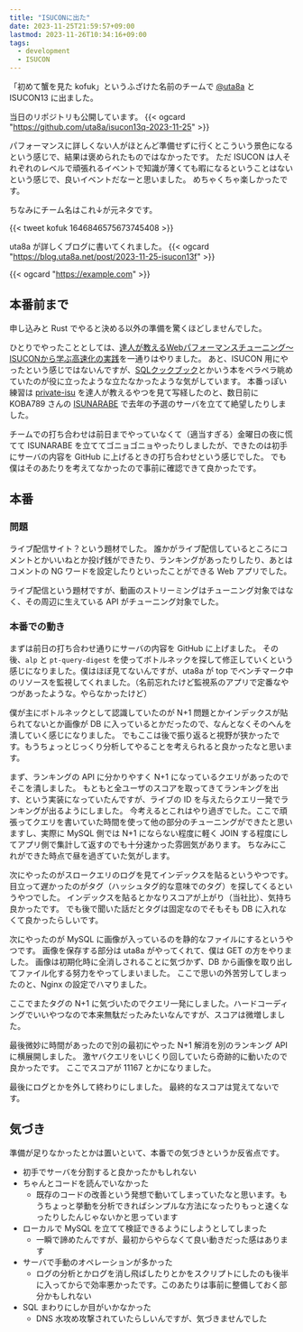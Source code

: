 ```yaml
---
title: "ISUCONに出た"
date: 2023-11-25T21:59:57+09:00
lastmod: 2023-11-26T10:34:16+09:00
tags:
  - development
  - ISUCON
---
```


「初めて蟹を見た kofuk」というふざけた名前のチームで [@uta8a](https://twitter.com/uta8a) と ISUCON13 に出ました。

当日のリポジトリも公開しています。
{{< ogcard "https://github.com/uta8a/isucon13q-2023-11-25" >}}

パフォーマンスに詳しくない人がほとんど準備せずに行くとこういう景色になるという感じで、結果は褒められたものではなかったです。
ただ ISUCON は人それぞれのレベルで頑張れるイベントで知識が薄くても暇になるということはないという感じで、良いイベントだなーと思いました。
めちゃくちゃ楽しかったです。

ちなみにチーム名はこれ↓が元ネタです。

{{< tweet kofuk 1646846575673745408 >}}

uta8a が詳しくブログに書いてくれました。
{{< ogcard "https://blog.uta8a.net/post/2023-11-25-isucon13f" >}}

{{< ogcard "https://example.com" >}}

## 本番前まで

申し込みと Rust でやると決める以外の準備を驚くほどしませんでした。

ひとりでやったこととしては、[達人が教えるWebパフォーマンスチューニング〜ISUCONから学ぶ高速化の実践](https://gihyo.jp/book/2022/978-4-297-12846-3)を一通りはやりました。
あと、ISUCON 用にやったという感じではないんですが、[SQLクックブック](https://www.oreilly.co.jp/books/9784873119779/)とかいう本をペラペラ眺めていたのが役に立ったような立たなかったような気がしています。
本番っぽい練習は [private-isu](https://github.com/catatsuy/private-isu) を達人が教えるやつを見て写経したのと、数日前に KOBA789 さんの [ISUNARABE](https://isunarabe.org/) で去年の予選のサーバを立てて絶望したりしました。

チームでの打ち合わせは前日までやっていなくて（適当すぎる）金曜日の夜に慌てて ISUNARABE を立ててゴニョゴニョやったりしましたが、できたのは初手にサーバの内容を GitHub に上げるときの打ち合わせという感じでした。
でも僕はそのあたりを考えてなかったので事前に確認できて良かったです。

## 本番

### 問題

ライブ配信サイト？という題材でした。
誰かがライブ配信しているところにコメントとかいいねとか投げ銭ができたり、ランキングがあったりしたり、あとはコメントの NG ワードを設定したりといったことができる Web アプリでした。

ライブ配信という題材ですが、動画のストリーミングはチューニング対象ではなく、その周辺に生えている API がチューニング対象でした。

### 本番での動き

まずは前日の打ち合わせ通りにサーバの内容を GitHub に上げました。
その後、`alp` と `pt-query-digest` を使ってボトルネックを探して修正していくという感じになりました。僕はほぼ見てないんですが、uta8a が top でベンチマーク中のリソースを監視してくれました。（名前忘れたけど監視系のアプリで定番なやつがあったような。やらなかったけど）

僕が主にボトルネックとして認識していたのが N+1 問題とかインデックスが貼られてないとか画像が DB に入っているとかだったので、なんとなくそのへんを潰していく感じになりました。
でもここは後で振り返ると視野が狭かったです。もうちょっとじっくり分析してやることを考えられると良かったなと思います。

まず、ランキングの API に分かりやすく N+1 になっているクエリがあったのでそこを潰しました。
もともと全ユーザのスコアを取ってきてランキングを出す、という実装になっていたんですが、ライブの ID を与えたらクエリ一発でランキングが出るようにしました。
今考えるとこれはやり過ぎでした。ここで頑張ってクエリを書いていた時間を使って他の部分のチューニングができたと思いますし、実際に MySQL 側では N+1 にならない程度に軽く JOIN する程度にしてアプリ側で集計して返すのでも十分速かった雰囲気があります。
ちなみにこれができた時点で昼を過ぎていた気がします。

次にやったのがスロークエリのログを見てインデックスを貼るというやつです。
目立って遅かったのがタグ（ハッシュタグ的な意味でのタグ）を探してくるというやつでした。
インデックスを貼るとかなりスコアが上がり（当社比）、気持ち良かったです。
でも後で聞いた話だとタグは固定なのでそもそも DB に入れなくて良かったらしいです。

次にやったのが MySQL に画像が入っているのを静的なファイルにするというやつです。
画像を保存する部分は uta8a がやってくれて、僕は GET の方をやりました。
画像は初期化時に全消しされることに気づかず、DB から画像を取り出してファイル化する努力をやってしまいました。
ここで思いの外苦労してしまったのと、Nginx の設定でハマりました。

ここでまたタグの N+1 に気づいたのでクエリ一発にしました。ハードコーディングでいいやつなので本来無駄だったみたいなんですが、スコアは微増しました。

最後微妙に時間があったので別の最初にやった N+1 解消を別のランキング API に横展開しました。
激ヤバクエリをいじくり回していたら奇跡的に動いたので良かったです。
ここでスコアが 11167 とかになりました。

最後にログとかを外して終わりにしました。
最終的なスコアは覚えてないです。

## 気づき

準備が足りなかったとかは置いといて、本番での気づきというか反省点です。

- 初手でサーバを分割すると良かったかもしれない
- ちゃんとコードを読んでいなかった
    - 既存のコードの改善という発想で動いてしまっていたなと思います。もうちょっと挙動を分析できればシンプルな方法になったりもっと速くなったりしたんじゃないかと思っています
- ローカルで MySQL を立てて検証できるようにしようとしてしまった
    - 一瞬で諦めたんですが、最初からやらなくて良い動きだった感はあります
- サーバで手動のオペレーションが多かった
    - ログの分析とかログを消し飛ばしたりとかをスクリプトにしたのも後半に入ってからで効率悪かったです。このあたりは事前に整備しておく部分かもしれない
- SQL まわりにしか目がいかなかった
    - DNS 水攻め攻撃されていたらしいんですが、気づきませんでした
